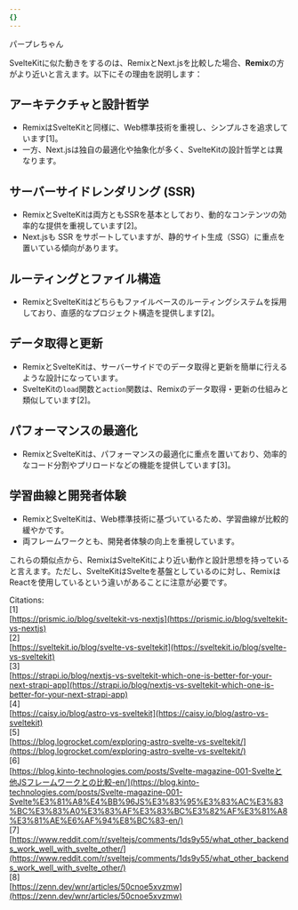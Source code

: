 ```yaml
---
{}
---
```

  

パープレちゃん

SvelteKitに似た動きをするのは、RemixとNext.jsを比較した場合、**Remix**の方がより近いと言えます。以下にその理由を説明します：

## アーキテクチャと設計哲学

- RemixはSvelteKitと同様に、Web標準技術を重視し、シンプルさを追求しています[1]。
- 一方、Next.jsは独自の最適化や抽象化が多く、SvelteKitの設計哲学とは異なります。

## サーバーサイドレンダリング (SSR)

- RemixとSvelteKitは両方ともSSRを基本としており、動的なコンテンツの効率的な提供を重視しています[2]。
- Next.jsも SSR をサポートしていますが、静的サイト生成（SSG）に重点を置いている傾向があります。

## ルーティングとファイル構造

- RemixとSvelteKitはどちらもファイルベースのルーティングシステムを採用しており、直感的なプロジェクト構造を提供します[2]。

## データ取得と更新

- RemixとSvelteKitは、サーバーサイドでのデータ取得と更新を簡単に行えるような設計になっています。
- SvelteKitの`load`関数と`action`関数は、Remixのデータ取得・更新の仕組みと類似しています[2]。

## パフォーマンスの最適化

- RemixとSvelteKitは、パフォーマンスの最適化に重点を置いており、効率的なコード分割やプリロードなどの機能を提供しています[3]。

## 学習曲線と開発者体験

- RemixとSvelteKitは、Web標準技術に基づいているため、学習曲線が比較的緩やかです。
- 両フレームワークとも、開発者体験の向上を重視しています。

これらの類似点から、RemixはSvelteKitにより近い動作と設計思想を持っていると言えます。ただし、SvelteKitはSvelteを基盤としているのに対し、RemixはReactを使用しているという違いがあることに注意が必要です。

  

Citations:  
[1]  
[https://prismic.io/blog/sveltekit-vs-nextjs](https://prismic.io/blog/sveltekit-vs-nextjs)  
[2]  
[https://sveltekit.io/blog/svelte-vs-sveltekit](https://sveltekit.io/blog/svelte-vs-sveltekit)  
[3]  
[https://strapi.io/blog/nextjs-vs-sveltekit-which-one-is-better-for-your-next-strapi-app](https://strapi.io/blog/nextjs-vs-sveltekit-which-one-is-better-for-your-next-strapi-app)  
[4]  
[https://caisy.io/blog/astro-vs-sveltekit](https://caisy.io/blog/astro-vs-sveltekit)  
[5]  
[https://blog.logrocket.com/exploring-astro-svelte-vs-sveltekit/](https://blog.logrocket.com/exploring-astro-svelte-vs-sveltekit/)  
[6]  
[https://blog.kinto-technologies.com/posts/Svelte-magazine-001-Svelteと他JSフレームワークとの比較-en/](https://blog.kinto-technologies.com/posts/Svelte-magazine-001-Svelte%E3%81%A8%E4%BB%96JS%E3%83%95%E3%83%AC%E3%83%BC%E3%83%A0%E3%83%AF%E3%83%BC%E3%82%AF%E3%81%A8%E3%81%AE%E6%AF%94%E8%BC%83-en/)  
[7]  
[https://www.reddit.com/r/sveltejs/comments/1ds9y55/what_other_backends_work_well_with_svelte_other/](https://www.reddit.com/r/sveltejs/comments/1ds9y55/what_other_backends_work_well_with_svelte_other/)  
[8]  
[https://zenn.dev/wnr/articles/50cnoe5xvzmw](https://zenn.dev/wnr/articles/50cnoe5xvzmw)